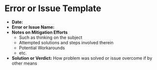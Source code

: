 # Error or Issue Template 

- **Date:** 
- **Error or Issue Name:**
- **Notes on Mitigation Efforts**
  - Such as thinking on the subject
  - Attempted solutions and steps involved therein
  - Potential Workarounds 
  - etc. 
- **Solution or Verdict:** How problem was solved or issue overcome if by other means